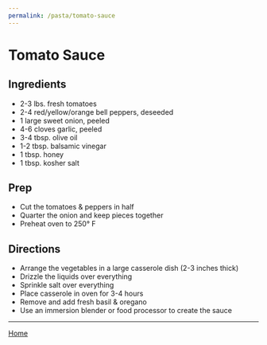 ```yaml
---
permalink: /pasta/tomato-sauce
---
```

# Tomato Sauce

## Ingredients

- 2-3 lbs. fresh tomatoes
- 2-4 red/yellow/orange bell peppers, deseeded
- 1 large sweet onion, peeled
- 4-6 cloves garlic, peeled
- 3-4 tbsp. olive oil
- 1-2 tbsp. balsamic vinegar
- 1 tbsp. honey
- 1 tbsp. kosher salt

## Prep

- Cut the tomatoes & peppers in half
- Quarter the onion and keep pieces together
- Preheat oven to 250° F

## Directions

- Arrange the vegetables in a large casserole dish (2-3 inches thick)
- Drizzle the liquids over everything
- Sprinkle salt over everything
- Place casserole in oven for 3-4 hours
- Remove and add fresh basil & oregano
- Use an immersion blender or food processor to create the sauce

---

[Home](https://thomasjbarrett82.github.io)
